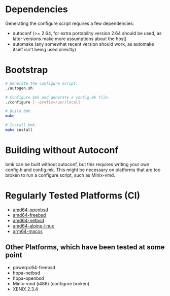 # Dependencies
Generating the configure script requires a few dependencies:
- autoconf (>= 2.64, for extra portability version 2.64 should be used, as later versions make more assumptions about the host)
- automake (any somewhat recent version should work, as automake itself isn't being used directly)

# Bootstrap
```sh
# Generate the configure script.
./autogen.sh

# Configure bmk and generate a config.mk file.
./configure [--prefix=/usr/local]

# Build bmk.
make

# Install bmk.
make install
```

# Building without Autoconf
bmk can be built without autoconf, but this requires writing your own config.h and config.mk.
This might be necessary on platforms that are too broken to run a configure script, such as Minix-vmd.

# Regularly Tested Platforms (CI)
- [amd64-openbsd](https://builds.sr.ht/~realchonk/bmk/commits/main/openbsd)
- [amd64-freebsd](https://builds.sr.ht/~realchonk/bmk/commits/main/freebsd)
- [amd64-netbsd](https://builds.sr.ht/~realchonk/bmk/commits/main/netbsd)
- [amd64-alpine-linux](https://builds.sr.ht/~realchonk/bmk/commits/main/alpine)
- [arm64-macos](https://cirrus-ci.com/github/realchonk/bmk/main)

## Other Platforms, which have been tested at some point
- powerpc64-freebsd
- hppa-netbsd
- hppa-openbsd
- Minix-vmd (i486) (configure broken)
- XENIX 2.3.4
